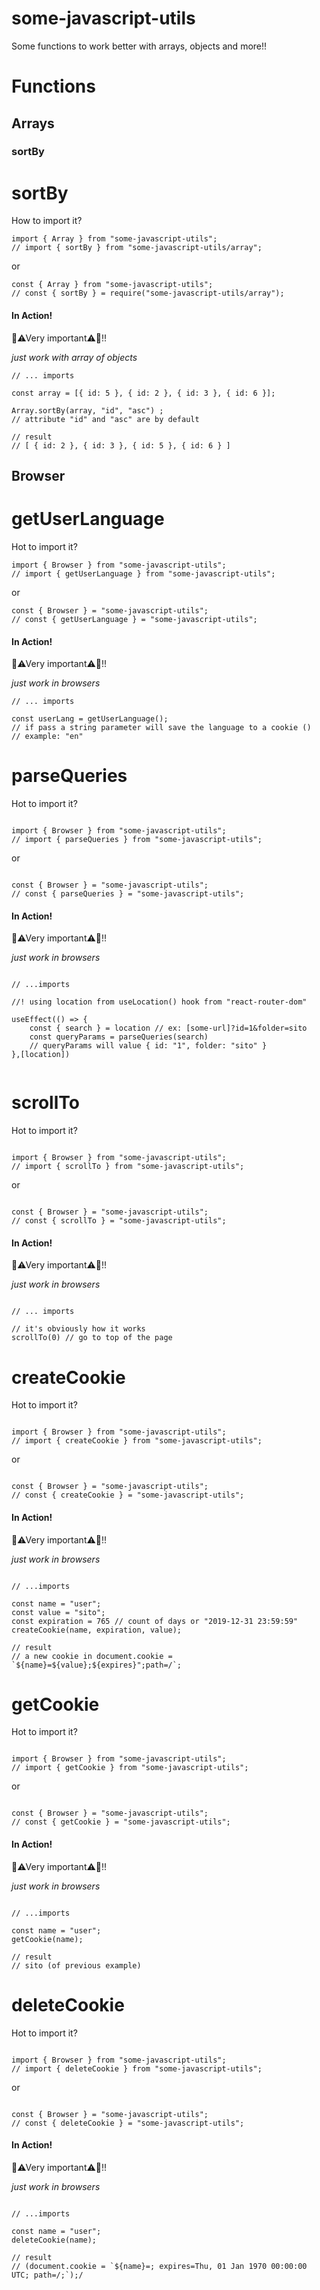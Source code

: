 # some-javascript-utils

Some functions to work better with arrays, objects and more!!

# Functions

## Arrays

### sortBy

# sortBy

How to import it?

```
import { Array } from "some-javascript-utils";
// import { sortBy } from "some-javascript-utils/array";
```

or

```
const { Array } from "some-javascript-utils";
// const { sortBy } = require("some-javascript-utils/array");
```

#### In Action!

🔶⚠Very important⚠🔶!!

_just work with array of objects_

```
// ... imports

const array = [{ id: 5 }, { id: 2 }, { id: 3 }, { id: 6 }];

Array.sortBy(array, "id", "asc") ;
// attribute "id" and "asc" are by default

// result
// [ { id: 2 }, { id: 3 }, { id: 5 }, { id: 6 } ]
```

## Browser

# getUserLanguage

Hot to import it?

```
import { Browser } from "some-javascript-utils";
// import { getUserLanguage } from "some-javascript-utils";
```

or

```
const { Browser } = "some-javascript-utils";
// const { getUserLanguage } = "some-javascript-utils";
```

#### In Action!

🔶⚠Very important⚠🔶!!

_just work in browsers_

```
// ... imports

const userLang = getUserLanguage();
// if pass a string parameter will save the language to a cookie ()
// example: "en"

```

# parseQueries

Hot to import it?

```

import { Browser } from "some-javascript-utils";
// import { parseQueries } from "some-javascript-utils";

```

or

```

const { Browser } = "some-javascript-utils";
// const { parseQueries } = "some-javascript-utils";

```

#### In Action!

🔶⚠Very important⚠🔶!!

_just work in browsers_

```

// ...imports

//! using location from useLocation() hook from "react-router-dom"

useEffect(() => {
    const { search } = location // ex: [some-url]?id=1&folder=sito
    const queryParams = parseQueries(search)
    // queryParams will value { id: "1", folder: "sito" }
},[location])


```

# scrollTo

Hot to import it?

```

import { Browser } from "some-javascript-utils";
// import { scrollTo } from "some-javascript-utils";

```

or

```

const { Browser } = "some-javascript-utils";
// const { scrollTo } = "some-javascript-utils";

```

#### In Action!

🔶⚠Very important⚠🔶!!

_just work in browsers_

```

// ... imports

// it's obviously how it works
scrollTo(0) // go to top of the page

```

# createCookie

Hot to import it?

```

import { Browser } from "some-javascript-utils";
// import { createCookie } from "some-javascript-utils";

```

or

```

const { Browser } = "some-javascript-utils";
// const { createCookie } = "some-javascript-utils";

```

#### In Action!

🔶⚠Very important⚠🔶!!

_just work in browsers_

```

// ...imports

const name = "user";
const value = "sito";
const expiration = 765 // count of days or "2019-12-31 23:59:59"
createCookie(name, expiration, value);

// result
// a new cookie in document.cookie = `${name}=${value};${expires}";path=/`;

```

# getCookie

Hot to import it?

```

import { Browser } from "some-javascript-utils";
// import { getCookie } from "some-javascript-utils";

```

or

```

const { Browser } = "some-javascript-utils";
// const { getCookie } = "some-javascript-utils";

```

#### In Action!

🔶⚠Very important⚠🔶!!

_just work in browsers_

```

// ...imports

const name = "user";
getCookie(name);

// result
// sito (of previous example)

```

# deleteCookie

Hot to import it?

```

import { Browser } from "some-javascript-utils";
// import { deleteCookie } from "some-javascript-utils";

```

or

```

const { Browser } = "some-javascript-utils";
// const { deleteCookie } = "some-javascript-utils";

```

#### In Action!

🔶⚠Very important⚠🔶!!

_just work in browsers_

```

// ...imports

const name = "user";
deleteCookie(name);

// result
// (document.cookie = `${name}=; expires=Thu, 01 Jan 1970 00:00:00 UTC; path=/;`);/

```

```
